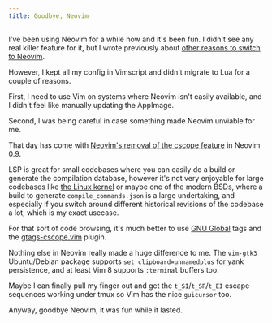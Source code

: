 ```yaml
---
title: Goodbye, Neovim
---
```


I've been using Neovim for a while now and it's been fun. I didn't see any real killer feature for it, but I wrote previously about [other reasons to switch to Neovim](other-reasons-to-switch-to-neovim).

However, I kept all my config in Vimscript and didn't migrate to Lua for a couple of reasons.

First, I need to use Vim on systems where Neovim isn't easily available, and I didn't feel like manually updating the AppImage.

Second, I was being careful in case something made Neovim unviable for me.

That day has come with [Neovim's removal of the cscope feature](https://github.com/neovim/neovim/pull/20545) in Neovim 0.9.

LSP is great for small codebases where you can easily do a build or generate the compilation database, however it's not very enjoyable for large codebases like [the Linux kernel](https://git.kernel.org/pub/scm/linux/kernel/git/torvalds/linux.git/) or maybe one of the modern BSDs, where a build to generate `compile_commands.json` is a large undertaking, and especially if you switch around different historical revisions of the codebase a lot, which is my exact usecase.

For that sort of code browsing, it's much better to use [GNU Global](https://www.gnu.org/software/global/) tags and the [gtags-cscope.vim](https://cvs.savannah.gnu.org/viewvc/*checkout*/global/global/gtags-cscope.vim) plugin.

Nothing else in Neovim really made a huge difference to me. The `vim-gtk3` Ubuntu/Debian package supports `set clipboard=unnamedplus` for yank persistence, and at least Vim 8 supports `:terminal` buffers too.

Maybe I can finally pull my finger out and get the `t_SI`/`t_SR`/`t_EI` escape sequences working under tmux so Vim has the nice `guicursor` too.

Anyway, goodbye Neovim, it was fun while it lasted.
